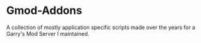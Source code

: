 # Gmod-Addons
A collection of mostly application specific scripts made over the years for a Garry's Mod Server I maintained. 
